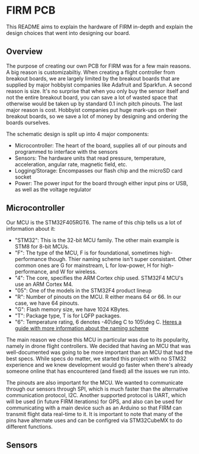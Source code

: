 # FIRM PCB
This README aims to explain the hardware of FIRM in-depth and explain the design choices that went into designing our board.

## Overview

The purpose of creating our own PCB for FIRM was for a few main reasons. A big reason is customizabiltiy. When creating a flight controller from breakout boards, we are largely limited by the breakout boards that are supplied by major hobbyist companies like Adafruit and Sparkfun. A second reason is size. It's no surprise that when you only buy the sensor itself and not the entire breakout board, you can save a lot of wasted space that otherwise would be taken up by standard 0.1 inch pitch pinouts. The last major reason is cost. Hobbyist companies put huge mark-ups on their breakout boards, so we save a lot of money by designing and ordering the boards ourselves.

The schematic design is split up into 4 major components:
- Microcontroller: The heart of the board, supplies all of our pinouts and programmed to interface with the sensors
- Sensors: The hardware units that read pressure, temperature, acceleration, angular rate, magnetic field, etc.
- Logging/Storage: Encompasses our flash chip and the microSD card socket
- Power: The power input for the board through either input pins or USB, as well as the voltage regulator

## Microcontroller

Our MCU is the STM32F405RGT6. The name of this chip tells us a lot of information about it:

- "STM32": This is the 32-bit MCU family. The other main example is STM8 for 8-bit MCUs.
- "F": The type of the MCU, F is for foundational, sometimes high-performance though. Thier naming scheme isn't super consistant. Other common ones are G for mainstream, L for low-power, H for high-performance, and W for wireless.
- "4": The core, specifies the ARM Cortex chip used. STM32F4 MCU's use an ARM Cortex M4.
- "05": One of the models in the STM32F4 product lineup
- "R": Number of pinouts on the MCU. R either means 64 or 66. In our case, we have 64 pinouts.
- "G": Flash memory size, we have 1024 KBytes.
- "T": Package type, T is for LQFP packages.
- "6": Temperature rating, 6 denotes -40\deg C to 105\deg C.
[Heres a guide with more information about the naming scheme](https://www.digikey.com/en/maker/tutorials/2020/understanding-stm32-naming-conventions)

The main reason we chose this MCU in particular was due to its popularity, namely in drone flight controllers. We decided that having an MCU that was well-documented was going to be more important than an MCU that had the best specs. While specs do matter, we started this project with no STM32 experience and we knew development would go faster when there's already someone online that has encountered (and fixed) all the issues we run into.

The pinouts are also important for the MCU. We wanted to communicate through our sensors through SPI, which is much faster than the alternative communication protocol, I2C. Another supported protocol is UART, which will be used (in future FIRM iterations) for GPS, and also can be used for communicating with a main device such as an Arduino so that FIRM can transmit flight data real-time to it. It is important to note that many of the pins have alternate uses and can be configred via STM32CubeMX to do different functions.

## Sensors



